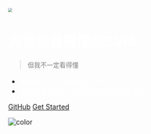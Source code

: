 <img src="https://i.loli.net/2021/05/10/cUn3EzsYfCK4PMr.png" style="zoom:50%;" />

# <font color='white'>狗都能看得懂的SVM</font>

> <font color='grey' size='2px'>但我不一定看得懂</font>

- <font color="white">使用`pandas`,`numpy`以及`echarts`制作</font>
- <font color="white">思维简单适合入门参考,代码友好逻辑清晰</font>

[GitHub](https://github.com/cybercolyce/SVM-learn)
[Get Started](#零·引言)



![color](#232526)

